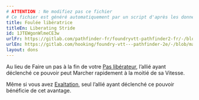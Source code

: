 ```yaml
---
# ATTENTION : Ne modifiez pas ce fichier
# Ce fichier est généré automatiquement par un script d'après les données du module Foundry VTT officiel et de sa traduction
title: Foulée libératrice
titleEn: Liberating Stride
id: 1JTEWgonWlmeCE3w
urlFr: https://gitlab.com/pathfinder-fr/foundryvtt-pathfinder2-fr/-/blob/master/data/feats/1JTEWgonWlmeCE3w.htm
urlEn: https://gitlab.com/hooking/foundry-vtt---pathfinder-2e/-/blob/master/packs/data/feats.db/liberating-stride.json
layout: dons
---
```

Au lieu de Faire un pas à la fin de votre [Pas libérateur](../actions/pas-libérateur.html), l’allié ayant déclenché ce pouvoir peut Marcher rapidement à la moitié de sa Vitesse.

Même si vous avez [Exaltation](../capacité-classe/éxaltation.html), seul l’allié ayant déclenché ce pouvoir bénéficie de cet avantage.

